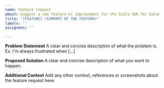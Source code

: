 ```yaml
---
name: Feature request
about: Suggest a new feature or improvement for the Scala SDK for Databricks.
title: "[FEATURE] <SUMMARY OF THE FEATURE>"
labels: ''
assignees: ''

---
```


**Problem Statement**
A clear and concise description of what the problem is. Ex. I'm always frustrated when [...]

**Proposed Solution**
A clear and concise description of what you want to happen.

**Additional Context**
Add any other context, references or screenshots about the feature request here.

